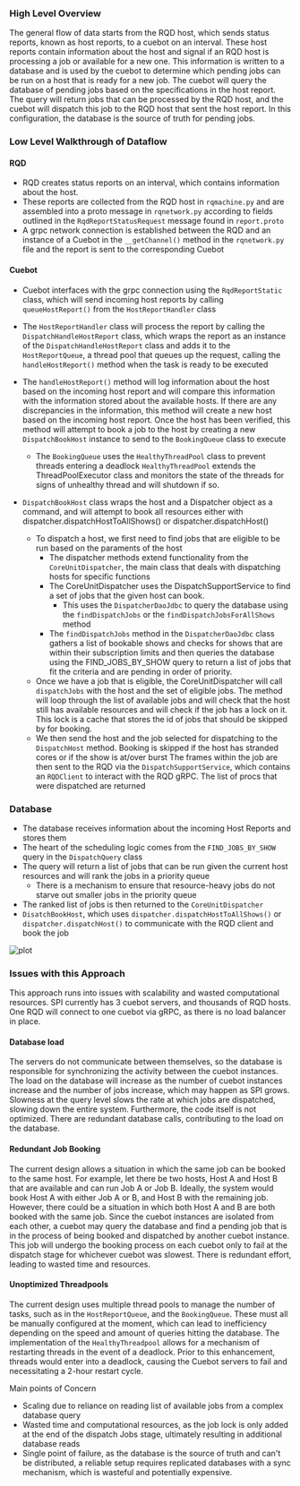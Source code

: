 ### **High Level Overview**

The general flow of data starts from the RQD host, which sends status reports, known as host reports, to a cuebot on an interval. 
These host reports contain information about the host and signal if an RQD host is processing a job or available for a new one. 
This information is written to a database and is used by the cuebot to determine which pending jobs can be run on a host that is ready for a new job. 
The cuebot will query the database of pending jobs based on the specifications in the host report. 
The query will return jobs that can be processed by the RQD host, and the cuebot will dispatch this job to the RQD host that sent the host report.
In this configuration, the database is the source of truth for pending jobs.



### **Low Level Walkthrough of Dataflow**

#### RQD

- RQD creates status reports on an interval, which contains information about the host.
- These reports are collected from the RQD host in `rqmachine.py` and are assembled into a proto message in `rqnetwork.py` according to fields outlined in the `RqdReportStatusRequest` message found in `report.proto`
- A grpc network connection is established between the RQD and an instance of a Cuebot in the `__getChannel()` method in the `rqnetwork.py` file and the report is sent to the corresponding Cuebot

#### Cuebot

- Cuebot interfaces with the grpc connection using the `RqdReportStatic` class, which will send incoming host reports by calling `queueHostReport()` from the `HostReportHandler` class
- The `HostReportHandler` class will process the report by calling the `DispatchHandleHostReport` class, which wraps the report as an instance of the `DispatchHandleHostReport` class and adds it to the `HostReportQueue`, a thread pool that queues up the request, calling the `handleHostReport()` method when the task is ready to be executed
- The `handleHostReport()` method will log information about the host based on the incoming host report and will compare this information with the information stored about the available hosts. 
  If there are any discrepancies in the information, this method will create a new host based on the incoming host report. 
  Once the host has been verified, this method will  attempt to book a job to the host by creating a new `DispatchBookHost` instance to send to the `BookingQueue` class to execute
  - The `BookingQueue` uses the `HealthyThreadPool` class to prevent threads entering a deadlock
`HealthyThreadPool` extends the ThreadPoolExecutor class and monitors the state of the threads for signs of unhealthy thread and will shutdown if so.



- `DispatchBookHost` class wraps the host and a Dispatcher object as a command, and will attempt to book all resources either with dispatcher.dispatchHostToAllShows() or dispatcher.dispatchHost()
  - To dispatch a host, we first need to find jobs that are eligible to be run based on the paraments of the host
    - The dispatcher methods extend functionality from the `CoreUnitDispatcher`, the main class that deals with dispatching hosts for specific functions
    - The CoreUnitDispatcher uses the DispatchSupportService to find a set of  jobs that the given host can book.
      - This uses the `DispatcherDaoJdbc` to query the database using the `findDispatchJobs` or the `findDispatchJobsForAllShows` method
    - The `findDispatchJobs` method in the `DispatcherDaoJdbc` class gathers a list of bookable shows and checks for shows that are within their subscription limits and then queries the database using the FIND_JOBS_BY_SHOW query to return a list of jobs that fit the criteria and are pending in order of priority.
  - Once we have a job that is eligible, the CoreUnitDispatcher will call `dispatchJobs` with the host and the set of eligible jobs. 
    The method will loop through the list of available jobs and will check that the host still has available resources and will check if the job has a lock on it. 
    This lock is a cache that stores the id of jobs that should be skipped by for booking.
  - We then send the host and the job selected for dispatching to the `DispatchHost` method. Booking is skipped if the host has stranded cores or if the show is at/over burst
The frames within the job are then sent to the RQD via the `DispatchSupportService`, which contains an `RQDClient` to interact with the RQD gRPC.
    The list of procs that were dispatched are returned







### Database

- The database receives information about the incoming Host Reports and stores them
- The heart of the scheduling logic comes from the `FIND_JOBS_BY_SHOW` query in the `DispatchQuery` class
- The query will return a list of jobs that can be run given the current host resources and will rank the jobs in a priority queue
  - There is a mechanism to ensure that  resource-heavy jobs do not starve out smaller jobs in the priority queue
- The ranked list of jobs is then returned to the `CoreUnitDispatcher`
- `DisatchBookHost`, which uses `dispatcher.dispatchHostToAllShows()` or `dispatcher.dispatchHost()` to communicate with the RQD client and book the job

![plot](cuebot/src/main/java/com/imageworks/spcue/dispatcher/HandleHostReportSequenceDiagram.png)


### Issues with this Approach
This approach runs into issues with scalability and wasted computational resources. 
SPI currently has 3 cuebot servers, and thousands of RQD hosts. 
One RQD will connect to one cuebot via gRPC, as there is no load balancer in place. 

#### Database load 
The servers do not communicate between themselves, so the database is responsible for synchronizing the activity between the cuebot instances. 
The load on the database will increase as the number of cuebot instances  increase and the number of jobs increase, which may happen as SPI grows. 
Slowness at the query level slows the rate at which jobs are dispatched, slowing down the entire system. 
Furthermore, the code itself is not optimized. There are redundant database calls, contributing to the load on the database.

#### Redundant Job Booking

The current design allows a situation in which the same job can be booked to the same host.
For example, let there be two hosts, Host A and Host B that are available and can run Job A or Job  B. 
Ideally, the system would book Host A with either Job A or B, and Host B with the remaining job. 
However, there could be a situation in which both Host A and B are both booked with the same job. 
Since the cuebot instances are isolated from each other, a cuebot may query the database and find a pending job that is in the process of being booked and dispatched by another cuebot instance. 
This job will undergo the booking process on each cuebot only to fail at the dispatch stage for whichever cuebot was slowest. 
There is redundant effort, leading to wasted time and resources.

#### Unoptimized Threadpools

The current design uses multiple thread pools to manage the number of tasks, such as in the `HostReportQueue`, and the `BookingQueue`. 
These must all be manually configured at the moment, which can lead to inefficiency depending on the speed and amount of queries hitting the database. 
The implementation of the `HealthyThreadpool` allows for a mechanism of restarting threads in the event of a deadlock. 
Prior to this enhancement, threads would enter into a deadlock, causing the Cuebot servers to fail and necessitating a 2-hour restart cycle.


Main points of Concern 
 - Scaling due to reliance on reading list of available jobs from a complex database query
 - Wasted time and computational resources, as the job lock is only added at the end of the dispatch Jobs stage, ultimately resulting in additional database reads
 - Single point of failure, as the database is the source of truth and can't be distributed, 
   a reliable setup requires replicated databases with a sync mechanism, which is wasteful and potentially expensive. 
